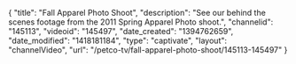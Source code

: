 {
    "title": "Fall Apparel Photo Shoot",
    "description": "See our behind the scenes footage from the 2011 Spring Apparel Photo shoot.",
    "channelid": "145113",
    "videoid": "145497",
    "date_created": "1394762659",
    "date_modified": "1418181184",
    "type": "captivate",
    "layout": "channelVideo",
    "url": "\/petco-tv\/fall-apparel-photo-shoot\/145113-145497"
}